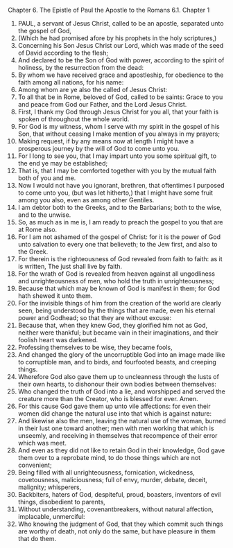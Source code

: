 Chapter 6. The Epistle of Paul the Apostle to the Romans
6.1. Chapter 1
1. PAUL, a servant of Jesus Christ, called to be an apostle, separated unto the gospel of God,
2. (Which he had promised afore by his prophets in the holy scriptures,)
3. Concerning his Son Jesus Christ our Lord, which was made of the seed of David according to the flesh;
4. And declared to be the Son of God with power, according to the spirit of holiness, by the resurrection from the dead:
5. By whom we have received grace and apostleship, for obedience to the faith among all nations, for his name:
6. Among whom are ye also the called of Jesus Christ:
7. To all that be in Rome, beloved of God, called to be saints: Grace to you and peace from God our Father, and the Lord Jesus Christ.
8. First, I thank my God through Jesus Christ for you all, that your faith is spoken of throughout the whole world.
9. For God is my witness, whom I serve with my spirit in the gospel of his Son, that without ceasing I make mention of you always in my prayers;
10. Making request, if by any means now at length I might have a prosperous journey by the will of God to come unto you.
11. For I long to see you, that I may impart unto you some spiritual gift, to the end ye may be established;
12. That is, that I may be comforted together with you by the mutual faith both of you and me.
13. Now I would not have you ignorant, brethren, that oftentimes I purposed to come unto you, (but was let hitherto,) that I might have some fruit among you also, even as among other Gentiles.
14. I am debtor both to the Greeks, and to the Barbarians; both to the wise, and to the unwise.
15. So, as much as in me is, I am ready to preach the gospel to you that are at Rome also.
16. For I am not ashamed of the gospel of Christ: for it is the power of God unto salvation to every one that believeth; to the Jew first, and also to the Greek.
17. For therein is the righteousness of God revealed from faith to faith: as it is written, The just shall live by faith.
18. For the wrath of God is revealed from heaven against all ungodliness and unrighteousness of men, who hold the truth in unrighteousness;
19. Because that which may be known of God is manifest in them; for God hath shewed it unto them.
20. For the invisible things of him from the creation of the world are clearly seen, being understood by the things that are made, even his eternal power and Godhead; so that they are without excuse:
21. Because that, when they knew God, they glorified him not as God, neither were thankful; but became vain in their imaginations, and their foolish heart was darkened.
22. Professing themselves to be wise, they became fools,
23. And changed the glory of the uncorruptible God into an image made like to corruptible man, and to birds, and fourfooted beasts, and creeping things.
24. Wherefore God also gave them up to uncleanness through the lusts of their own hearts, to dishonour their own bodies between themselves:
25. Who changed the truth of God into a lie, and worshipped and served the creature more than the Creator, who is blessed for ever. Amen.
26. For this cause God gave them up unto vile affections: for even their women did change the natural use into that which is against nature:
27. And likewise also the men, leaving the natural use of the woman, burned in their lust one toward another; men with men working that which is unseemly, and receiving in themselves that recompence of their error which was meet.
28. And even as they did not like to retain God in their knowledge, God gave them over to a reprobate mind, to do those things which are not convenient;
29. Being filled with all unrighteousness, fornication, wickedness, covetousness, maliciousness; full of envy, murder, debate, deceit, malignity; whisperers,
30. Backbiters, haters of God, despiteful, proud, boasters, inventors of evil things, disobedient to parents,
31. Without understanding, covenantbreakers, without natural affection, implacable, unmerciful:
32. Who knowing the judgment of God, that they which commit such things are worthy of death, not only do the same, but have pleasure in them that do them.

